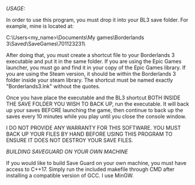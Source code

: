 *USAGE:*

In order to use this program, you must drop it into your BL3 save folder. For example, mine is located at:

C:\Users\<my_name>\Documents\My games\Borderlands 3\Saved\SaveGames\701123231\

After doing that, you must create a shortcut file to your Borderlands 3 executable and put it in the same folder. If you are using the Epic Games launcher, you must go and find it in your copy of the Epic Games library. If you are using the Steam version, it should be within the Borderlands 3 folder inside your steam library. The shortcut must be named exactly "Borderlands3.lnk" without the quotes.

Once you have place the executable and the BL3 shortcut BOTH INSIDE THE SAVE FOLDER YOU WISH TO BACK UP, run the executable. It will back up your saves BEFORE launching the game, then continue to back up the saves every 10 minutes while you play until you close the console window.

I DO NOT PROVIDE ANY WARRANTY FOR THIS SOFTWARE. YOU MUST BACK UP YOUR FILES BY HAND BEFORE USING THIS PROGRAM TO ENSURE IT DOES NOT DESTROY YOUR SAVE FILES.

*BUILDING SAVEGUARD ON YOUR OWN MACHINE*

If you would like to build Save Guard on your own machine, you must have access to C++17. Simply run the included makefile through CMD after installing a compatible version of GCC. I use MinGW.
